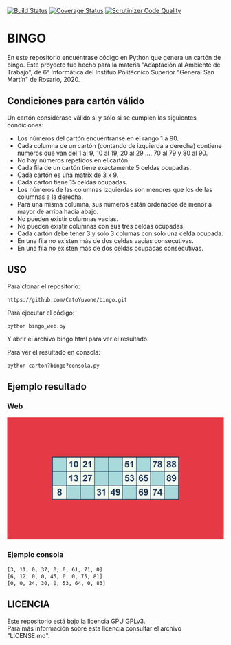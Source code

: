 [![Build Status](https://travis-ci.org/CatoYuvone/bingo.svg?branch=master)](https://travis-ci.org/CatoYuvone/bingo)
[![Coverage Status](https://coveralls.io/repos/github/CatoYuvone/bingo/badge.svg?branch=master)](https://coveralls.io/github/CatoYuvone/bingo?branch=master)
[![Scrutinizer Code Quality](https://scrutinizer-ci.com/g/CatoYuvone/bingo/badges/quality-score.png?b=master)](https://scrutinizer-ci.com/g/CatoYuvone/bingo/?branch=master)

# BINGO
En este repositorio encuéntrase código en Python que genera un cartón de bingo. Este proyecto fue hecho para la materia "Adaptación al Ambiente de Trabajo", de 6ª Informática del Instituo Politécnico Superior "General San Martín" de Rosario, 2020.

## Condiciones para cartón válido
Un cartón considérase válido si y sólo si se cumplen las siguientes condiciones:
- Los números del cartón encuéntranse en el rango 1 a 90.
- Cada columna de un cartón (contando de izquierda a derecha) contiene números que van del 1 al 9, 10 al 19, 20 al 29 ..., 70 al 79 y 80 al 90.
- No hay números repetidos en el cartón.
- Cada fila de un cartón tiene exactamente 5 celdas ocupadas.
- Cada cartón es una matrix de 3 x 9.
- Cada cartón tiene 15 celdas ocupadas.
- Los números de las columnas izquierdas son menores que los de las columnas a la derecha.
- Para una misma columna, sus números están ordenados de menor a mayor de arriba hacia abajo.
- No pueden existir columnas vacias.
- No pueden existir columnas con sus tres celdas ocupadas.
- Cada cartón debe tener 3 y solo 3 columas con solo una celda ocupada.
- En una fila no existen más de dos celdas vacías consecutivas.
- En una fila no existen más de dos celdas ocupadas consecutivas.

## USO
Para clonar el repositorio:
```
https://github.com/CatoYuvone/bingo.git
```
Para ejecutar el código:
```
python bingo_web.py
```
Y abrir el archivo bingo.html para ver el resultado.

Para ver el resultado en consola:
```
python carton?bingo?consola.py
```

## Ejemplo resultado
### Web
![Bingo Web](Images/Bingo_web.png)

### Ejemplo consola
```
[3, 11, 0, 37, 0, 0, 61, 71, 0]
[6, 12, 0, 0, 45, 0, 0, 75, 81]
[0, 0, 24, 30, 0, 53, 64, 0, 83]
```

## LICENCIA
Este repositorio está bajo la licencia GPU GPLv3. <br>
Para más información sobre esta licencia consultar el archivo "LICENSE.md".
